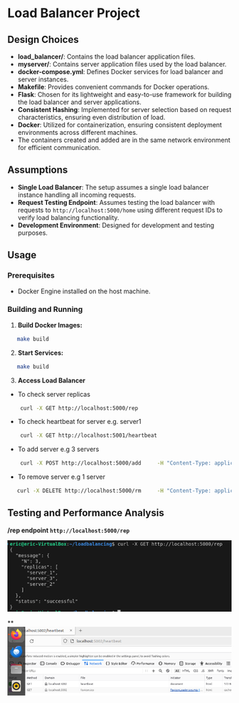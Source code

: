 # Load Balancer Project

## Design Choices

- **load_balancer/**: Contains the load balancer application files.
- **myserver/**: Contains server application files used by the load balancer.
- **docker-compose.yml**: Defines Docker services for load balancer and server instances.
- **Makefile**: Provides convenient commands for Docker operations.
- **Flask**: Chosen for its lightweight and easy-to-use framework for building the load balancer and server applications.
- **Consistent Hashing**: Implemented for server selection based on request characteristics, ensuring even distribution of load.
- **Docker**: Utilized for containerization, ensuring consistent deployment environments across different machines. 
- The containers created and added are in the same network environment for efficient communication.

## Assumptions

- **Single Load Balancer**: The setup assumes a single load balancer instance handling all incoming requests.
- **Request Testing Endpoint**: Assumes testing the load balancer with requests to `http://localhost:5000/home` using different request IDs to verify load balancing functionality.
- **Development Environment**: Designed for development and testing purposes.

## Usage

### Prerequisites

- Docker Engine installed on the host machine.

### Building and Running

1. **Build Docker Images:**
```bash
   make build 
```
2. **Start Services:**
```bash
   make build
```
3. **Access Load Balancer**
- To check server replicas
```bash
    curl -X GET http://localhost:5000/rep
```
- To check heartbeat for server e.g. server1
```bash
    curl -X GET http://localhost:5001/heartbeat
```
- To add server e.g 3 servers
```bash
    curl -X POST http://localhost:5000/add     -H "Content-Type: application/json"     -d '{"n": 3}'
```
- To remove server e.g 1 server
```bash
   curl -X DELETE http://localhost:5000/rm     -H "Content-Type: application/json"     -d '{"n": 1}'
```
## Testing and Performance Analysis

**/rep endpoint `http://localhost:5000/rep`** 

![alt text](image-1.png)

**
![alt text](image-2.png)